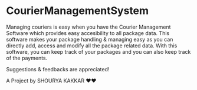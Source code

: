 # CourierManagementSystem
Managing couriers is easy when you have the Courier Management Software which provides easy accesibility to all package data.
This software makes your package handling & managing easy as you can directly add, access and modify all the package related data. With this software, you can keep track of your packages and you can also keep track of the payments.

Suggestions & feedbacks are appreciated!

A Project by SHOURYA KAKKAR ❤️❤️
